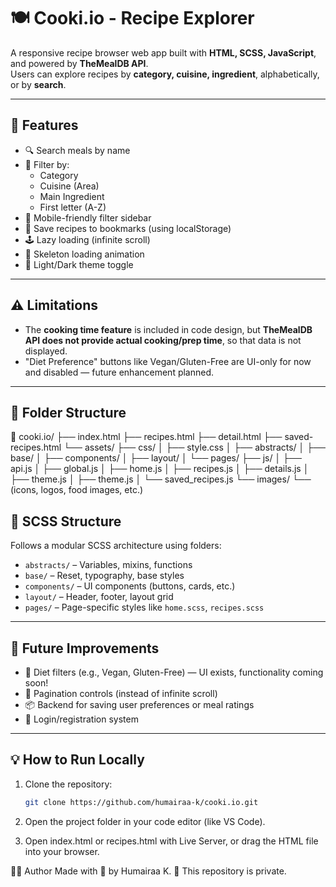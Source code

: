 # 🍽️ Cooki.io - Recipe Explorer

A responsive recipe browser web app built with **HTML, SCSS, JavaScript**, and powered by **TheMealDB API**.  
Users can explore recipes by **category, cuisine, ingredient**, alphabetically, or by **search**.

---

## 🚀 Features

- 🔍 Search meals by name
- 🥗 Filter by:
  - Category
  - Cuisine (Area)
  - Main Ingredient
  - First letter (A-Z)
- 📱 Mobile-friendly filter sidebar
- 💾 Save recipes to bookmarks (using localStorage)
- 🕹️ Lazy loading (infinite scroll)
- 🧪 Skeleton loading animation
- 🌙 Light/Dark theme toggle

---

## ⚠️ Limitations

- The **cooking time feature** is included in code design, but **TheMealDB API does not provide actual cooking/prep time**, so that data is not displayed.
- "Diet Preference" buttons like Vegan/Gluten-Free are UI-only for now and disabled — future enhancement planned.

---

## 📁 Folder Structure

📁 cooki.io/
├── index.html
├── recipes.html
├── detail.html
├── saved-recipes.html
└── assets/
    ├── css/
    │   ├── style.css
    │   ├── abstracts/
    │   ├── base/
    │   ├── components/
    │   ├── layout/
    │   └── pages/
    ├── js/
    │   ├── api.js
    │   ├── global.js
    │   ├── home.js
    │   ├── recipes.js
    │   ├── details.js
    │   ├── theme.js
    │   ├── theme.js
    │   └── saved_recipes.js
    └── images/
        └── (icons, logos, food images, etc.)

## 🧱 SCSS Structure

Follows a modular SCSS architecture using folders:

- `abstracts/` – Variables, mixins, functions
- `base/` – Reset, typography, base styles
- `components/` – UI components (buttons, cards, etc.)
- `layout/` – Header, footer, layout grid
- `pages/` – Page-specific styles like `home.scss`, `recipes.scss`

---

## 🚧 Future Improvements

- 🥑 Diet filters (e.g., Vegan, Gluten-Free) — UI exists, functionality coming soon!
- 📝 Pagination controls (instead of infinite scroll)
- 📦 Backend for saving user preferences or meal ratings
- 🔐 Login/registration system

---

## 💡 How to Run Locally

1. Clone the repository:
   ```bash
   git clone https://github.com/humairaa-k/cooki.io.git

2. Open the project folder in your code editor (like VS Code).

3. Open index.html or recipes.html with Live Server, or drag the HTML file into your browser.


👩‍💻 Author
Made with 💜 by Humairaa K.
🔐 This repository is private.